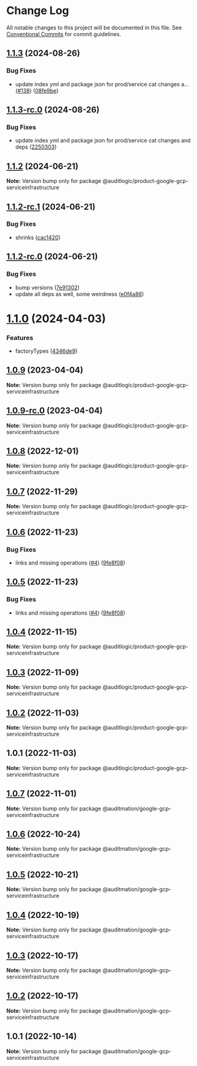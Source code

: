 # Change Log

All notable changes to this project will be documented in this file.
See [Conventional Commits](https://conventionalcommits.org) for commit guidelines.

## [1.1.3](https://github.com/auditlogic/product/compare/@auditlogic/product-google-gcp-serviceinfrastructure@1.1.2...@auditlogic/product-google-gcp-serviceinfrastructure@1.1.3) (2024-08-26)


### Bug Fixes

* update index yml and package json for prod/service cat changes a… ([#138](https://github.com/auditlogic/product/issues/138)) ([08fe9be](https://github.com/auditlogic/product/commit/08fe9beb1c8457462a19bc69caa02e6212d97e1a))





## [1.1.3-rc.0](https://github.com/auditlogic/product/compare/@auditlogic/product-google-gcp-serviceinfrastructure@1.1.2...@auditlogic/product-google-gcp-serviceinfrastructure@1.1.3-rc.0) (2024-08-26)


### Bug Fixes

* update index yml and package json for prod/service cat changes and deps ([2250303](https://github.com/auditlogic/product/commit/225030363a363608240135b7ebed386b28f01e4b))





## [1.1.2](https://github.com/auditlogic/product/compare/@auditlogic/product-google-gcp-serviceinfrastructure@1.1.2-rc.1...@auditlogic/product-google-gcp-serviceinfrastructure@1.1.2) (2024-06-21)

**Note:** Version bump only for package @auditlogic/product-google-gcp-serviceinfrastructure





## [1.1.2-rc.1](https://github.com/auditlogic/product/compare/@auditlogic/product-google-gcp-serviceinfrastructure@1.1.2-rc.0...@auditlogic/product-google-gcp-serviceinfrastructure@1.1.2-rc.1) (2024-06-21)


### Bug Fixes

* shrinks ([cac1420](https://github.com/auditlogic/product/commit/cac14200fefcd8183ab69fe89a47bd3f70f563e9))





## [1.1.2-rc.0](https://github.com/auditlogic/product/compare/@auditlogic/product-google-gcp-serviceinfrastructure@1.1.0...@auditlogic/product-google-gcp-serviceinfrastructure@1.1.2-rc.0) (2024-06-21)


### Bug Fixes

* bump versions ([7e91302](https://github.com/auditlogic/product/commit/7e913023b8b312150ed7762c32fbbe616be71de5))
* update all deps as well, some weirdness ([e0f4a86](https://github.com/auditlogic/product/commit/e0f4a864714e2d3de6bbf3da014d5312fe53be2f))





# [1.1.0](https://github.com/auditlogic/product/compare/@auditlogic/product-google-gcp-serviceinfrastructure@1.0.9...@auditlogic/product-google-gcp-serviceinfrastructure@1.1.0) (2024-04-03)


### Features

* factoryTypes ([4346de9](https://github.com/auditlogic/product/commit/4346de92693aee892fccf725338ffc7b80ab182b))





## [1.0.9](https://github.com/auditlogic/product/compare/@auditlogic/product-google-gcp-serviceinfrastructure@1.0.8...@auditlogic/product-google-gcp-serviceinfrastructure@1.0.9) (2023-04-04)

**Note:** Version bump only for package @auditlogic/product-google-gcp-serviceinfrastructure





## [1.0.9-rc.0](https://github.com/auditlogic/product/compare/@auditlogic/product-google-gcp-serviceinfrastructure@1.0.8...@auditlogic/product-google-gcp-serviceinfrastructure@1.0.9-rc.0) (2023-04-04)

**Note:** Version bump only for package @auditlogic/product-google-gcp-serviceinfrastructure





## [1.0.8](https://github.com/auditlogic/product/compare/@auditlogic/product-google-gcp-serviceinfrastructure@1.0.7...@auditlogic/product-google-gcp-serviceinfrastructure@1.0.8) (2022-12-01)

**Note:** Version bump only for package @auditlogic/product-google-gcp-serviceinfrastructure





## [1.0.7](https://github.com/auditlogic/product/compare/@auditlogic/product-google-gcp-serviceinfrastructure@1.0.6...@auditlogic/product-google-gcp-serviceinfrastructure@1.0.7) (2022-11-29)

**Note:** Version bump only for package @auditlogic/product-google-gcp-serviceinfrastructure





## [1.0.6](https://github.com/auditlogic/product/compare/@auditlogic/product-google-gcp-serviceinfrastructure@1.0.4...@auditlogic/product-google-gcp-serviceinfrastructure@1.0.6) (2022-11-23)


### Bug Fixes

* links and missing operations ([#4](https://github.com/auditlogic/product/issues/4)) ([9fe8f08](https://github.com/auditlogic/product/commit/9fe8f08fe7c57fdb79f991ac35bd6ac2e7dcad38))





## [1.0.5](https://github.com/auditlogic/product/compare/@auditlogic/product-google-gcp-serviceinfrastructure@1.0.4...@auditlogic/product-google-gcp-serviceinfrastructure@1.0.5) (2022-11-23)


### Bug Fixes

* links and missing operations ([#4](https://github.com/auditlogic/product/issues/4)) ([9fe8f08](https://github.com/auditlogic/product/commit/9fe8f08fe7c57fdb79f991ac35bd6ac2e7dcad38))





## [1.0.4](https://github.com/auditlogic/product/compare/@auditlogic/product-google-gcp-serviceinfrastructure@1.0.3...@auditlogic/product-google-gcp-serviceinfrastructure@1.0.4) (2022-11-15)

**Note:** Version bump only for package @auditlogic/product-google-gcp-serviceinfrastructure





## [1.0.3](https://github.com/auditlogic/product/compare/@auditlogic/product-google-gcp-serviceinfrastructure@1.0.2...@auditlogic/product-google-gcp-serviceinfrastructure@1.0.3) (2022-11-09)

**Note:** Version bump only for package @auditlogic/product-google-gcp-serviceinfrastructure





## [1.0.2](https://github.com/auditlogic/product/compare/@auditlogic/product-google-gcp-serviceinfrastructure@1.0.1...@auditlogic/product-google-gcp-serviceinfrastructure@1.0.2) (2022-11-03)

**Note:** Version bump only for package @auditlogic/product-google-gcp-serviceinfrastructure





## 1.0.1 (2022-11-03)

**Note:** Version bump only for package @auditlogic/product-google-gcp-serviceinfrastructure





## [1.0.7](https://github.com/auditmation/store-content/compare/@auditmation/google-gcp-serviceinfrastructure@1.0.6...@auditmation/google-gcp-serviceinfrastructure@1.0.7) (2022-11-01)

**Note:** Version bump only for package @auditmation/google-gcp-serviceinfrastructure





## [1.0.6](https://github.com/auditmation/store-content/compare/@auditmation/google-gcp-serviceinfrastructure@1.0.5...@auditmation/google-gcp-serviceinfrastructure@1.0.6) (2022-10-24)

**Note:** Version bump only for package @auditmation/google-gcp-serviceinfrastructure





## [1.0.5](https://github.com/auditmation/store-content/compare/@auditmation/google-gcp-serviceinfrastructure@1.0.4...@auditmation/google-gcp-serviceinfrastructure@1.0.5) (2022-10-21)

**Note:** Version bump only for package @auditmation/google-gcp-serviceinfrastructure





## [1.0.4](https://github.com/auditmation/store-content/compare/@auditmation/google-gcp-serviceinfrastructure@1.0.3...@auditmation/google-gcp-serviceinfrastructure@1.0.4) (2022-10-19)

**Note:** Version bump only for package @auditmation/google-gcp-serviceinfrastructure





## [1.0.3](https://github.com/auditmation/store-content/compare/@auditmation/google-gcp-serviceinfrastructure@1.0.2...@auditmation/google-gcp-serviceinfrastructure@1.0.3) (2022-10-17)

**Note:** Version bump only for package @auditmation/google-gcp-serviceinfrastructure





## [1.0.2](https://github.com/auditmation/store-content/compare/@auditmation/google-gcp-serviceinfrastructure@1.0.1...@auditmation/google-gcp-serviceinfrastructure@1.0.2) (2022-10-17)

**Note:** Version bump only for package @auditmation/google-gcp-serviceinfrastructure





## 1.0.1 (2022-10-14)

**Note:** Version bump only for package @auditmation/google-gcp-serviceinfrastructure
